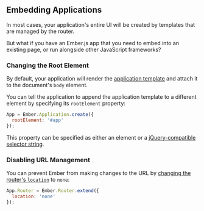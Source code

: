 ## Embedding Applications

In most cases, your application's entire UI will be created by templates
that are managed by the router.

But what if you have an Ember.js app that you need to embed into an
existing page, or run alongside other JavaScript frameworks?

### Changing the Root Element

By default, your application will render the [application
template](/guides/templates/the-application-template) and attach it to
the document's `body` element.

You can tell the application to append the application template to a
different element by specifying its `rootElement` property:

```js
App = Ember.Application.create({
  rootElement: '#app'
});
```

This property can be specified as either an element or a
[jQuery-compatible selector
string](http://api.jquery.com/category/selectors/).

### Disabling URL Management

You can prevent Ember from making changes to the URL by [changing the
router's `location`](/guides/routing/specifying-the-location-api) to
`none`:

```js
App.Router = Ember.Router.extend({
  location: 'none'
});
```

